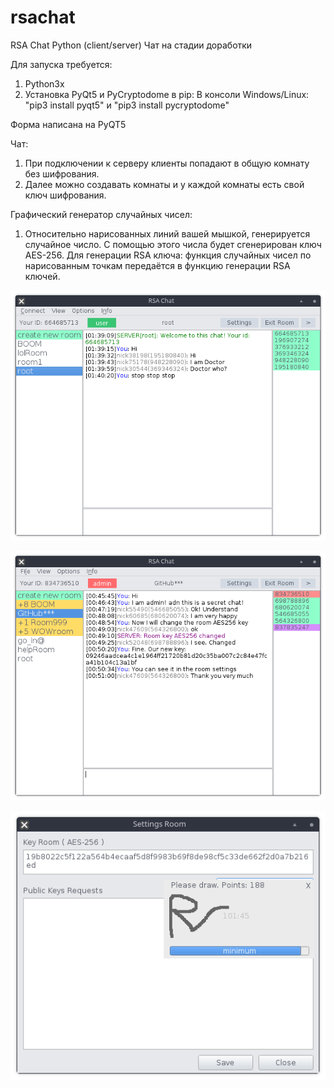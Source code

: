 # rsachat
RSA Chat Python (client/server) Чат на стадии доработки

Для запуска требуется:
1. Python3x
2. Установка PyQt5 и PyCryptodome в pip:
В консоли Windows/Linux: "pip3 install pyqt5" и "pip3 install pycryptodome"

Форма написана на PyQT5

Чат:
1. При подключении к серверу клиенты попадают в общую комнату без шифрования.
2. Далее можно создавать комнаты и у каждой комнаты есть свой ключ шифрования.

Графический генератор случайных чисел:
1. Относительно нарисованных линий вашей мышкой, генерируется случайное число. С помощью этого числа будет сгенерирован ключ AES-256. Для генерации RSA ключа: функция случайных чисел по нарисованным точкам передаётся в функцию генерации RSA ключей.

![programm](screenshots/screenshots_main.png)

![programm](screenshots/screenshots_mainRoom.png)

![programm](screenshots/screenshots_SettingsRoom.png)
